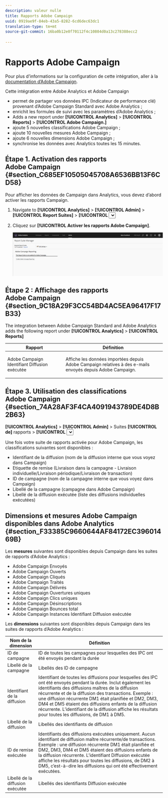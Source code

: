 ```yaml
---
description: valeur nulle
title: Rapports Adobe Campaign
uuid: 0919ae9f-84eb-43a5-8282-6cd6dec63dc1
translation-type: tm+mt
source-git-commit: 16ba0b12e0f70112f4c10804d0a13c278388ecc2

---
```



# Rapports Adobe Campaign

Pour plus d’informations sur la configuration de cette intégration, aller à la [documentation d’Adobe Campaign](https://helpx.adobe.com/campaign/standard/integrating/using/about-campaign-analytics-integration.html).

Cette intégration entre Adobe Analytics et Adobe Campaign

* permet de partager vos données IPC (Indicateur de performance clé) provenant d’Adobe Campaign Standard avec Adobe Analytics ;
* enrichit les formules de suivi avec les paramètres d’Adobe Analytics ;
* Adds a new report under  **[!UICONTROL Analytics]** &gt; **[!UICONTROL Reports]** &gt; **[!UICONTROL Adobe Campaign.]**
* ajoute 5 nouvelles classifications Adobe Campaign ;
* ajoute 10 nouvelles mesures Adobe Campaign ;
* ajoute 6 nouvelles dimensions Adobe Campaign ;
* synchronise les données avec Analytics toutes les 15 minutes.

## Étape 1. Activation des rapports Adobe Campaign {#section_C685EF10505045708A6536BB13F6CD58}

Pour afficher les données de Campaign dans Analytics, vous devez d’abord activer les rapports Campaign.

1. Navigate to  **[!UICONTROL Analytics]** &gt; **[!UICONTROL Admin]** &gt; **[!UICONTROL Report Suites]** &gt; **[!UICONTROL <select report suite>]** &gt; **[!UICONTROL Edit Settings]** &gt; **[!UICONTROL Adobe Campaign]** &gt; **[!UICONTROL Adobe Campaign Reporting]** .
1. Cliquez sur **[!UICONTROL Activer les rapports Adobe Campaign]**.

   ![](assets/enable-campaign.png)

## Étape 2 : Affichage des rapports Adobe Campaign {#section_9C18A29F3CC54BD4AC5EA96417F17B33}

The integration between Adobe Campaign Standard and Adobe Analytics adds the following report under  **[!UICONTROL Analytics]** &gt; **[!UICONTROL Reports]**

<table id="table_3627F40DC90646A7B5E217A88B6FD630"> 
 <thead> 
  <tr> 
   <th colname="col1" class="entry"> Rapport </th> 
   <th colname="col2" class="entry"> Définition </th> 
  </tr> 
 </thead>
 <tbody> 
  <tr> 
   <td colname="col1"> <p>Adobe Campaign Identifiant Diffusion exécutée </p> </td> 
   <td colname="col2"> <p>Affiche les données importées depuis Adobe Campaign relatives à des e-mails envoyés depuis Adobe Campaign. </p> </td> 
  </tr> 
 </tbody> 
</table>

## Étape 3. Utilisation des classifications Adobe Campaign {#section_74A28AF3F4CA4091943789DE4D8B2B63}

**[!UICONTROL Analytics]** &gt; **[!UICONTROL Admin]** &gt; Suites **[!UICONTROL de]** rapports &gt; **[!UICONTROL <select report suite>]** &gt; **[!UICONTROL Modifier les paramètres &gt; Adobe Campaign &gt; Classifications des campagnes Adobe]**********

Une fois votre suite de rapports activée pour Adobe Campaign, les classifications suivantes sont disponibles :

* Identifiant de la diffusion (nom de la diffusion interne que vous voyez dans Campaign)
* Etiquette de remise (Livraison dans la campagne - Livraison individuelle/Livraison périodique/Livraison de transaction)
* ID de campagne (nom de la campagne interne que vous voyez dans Campaign)
* Libellé de la campagne (campagne dans Adobe Campaign)
* Libellé de la diffusion exécutée (liste des diffusions individuelles exécutées)

## Dimensions et mesures Adobe Campaign disponibles dans Adobe Analytics {#section_F33385C9660644AF84172EC39601469B}

Les **mesures** suivantes sont disponibles depuis Campaign dans les suites de rapports d’Adobe Analytics :

* Adobe Campaign Envoyés
* Adobe Campaign Ouverts
* Adobe Campaign Cliqués
* Adobe Campaign Traités
* Adobe Campaign Délivrés
* Adobe Campaign Ouvertures uniques
* Adobe Campaign Clics uniques
* Adobe Campaign Désinscriptions
* Adobe Campaign Bounces total
* Adobe Campaign Instances Identifiant Diffusion exécutée

Les **dimensions** suivantes sont disponibles depuis Campaign dans les suites de rapports d’Adobe Analytics :

| Nom de la dimension | Définition |
|--- |--- |
| ID de campagne | ID de toutes les campagnes pour lesquelles des IPC ont été envoyés pendant la durée |
| Libellé de la campagne | Libellés des ID de campagne |
| Identifiant de la diffusion | Identifiant de toutes les diffusions pour lesquelles des IPC ont été envoyés pendant la durée. Inclut également les identifiants des diffusions maîtres de la diffusion récurrente et de la diffusion des transactions. Exemple : une diffusion récurrente DM1 était planifiée et DM2, DM3, DM4 et DM5 étaient des diffusions enfants de la diffusion récurrente.  L’identifiant de la diffusion affiche les résultats pour toutes les diffusions, de DM1 à DM5. |
| Libellé de la diffusion | Libellés des identifiants de diffusion |
| ID de remise exécutée | Identifiants des diffusions exécutées uniquement. Aucun identifiant de diffusion maître récurrente/de transactions. Exemple : une diffusion récurrente DM1 était planifiée et DM2, DM3, DM4 et DM5 étaient des diffusions enfants de la diffusion récurrente. L’identifiant Diffusion exécutée affiche les résultats pour toutes les diffusions, de DM2 à DM5, c’est-à-dire les diffusions qui ont été effectivement exécutées. |
| Libellé de la diffusion exécutée | Libellés des identifiants Diffusion exécutée |

